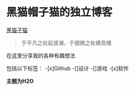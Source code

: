 # 黑猫帽子猫的独立博客

[黑猫子猫](http://blackhat-cat.github.io)

> 于平凡之处起波澜，于细微之处建高楼

在这里分享我的各种有趣想法

包括以下标签：
-[x]Github
-[]设计
-[]游戏
-[x]软件

**主题为H2O**
